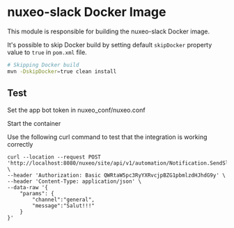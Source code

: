 # nuxeo-slack Docker Image

This module is responsible for building the nuxeo-slack Docker image.


It's possible to skip Docker build by setting default `skipDocker` property value to `true` in `pom.xml` file.

```bash
# Skipping Docker build
mvn -DskipDocker=true clean install
```

## Test

Set the app bot token in nuxeo_conf/nuxeo.conf

Start the container

Use the following curl command to test that the integration is working correctly

```curl
curl --location --request POST 'http://localhost:8080/nuxeo/site/api/v1/automation/Notification.SendSlackNotification' \
--header 'Authorization: Basic QWRtaW5pc3RyYXRvcjpBZG1pbmlzdHJhdG9y' \
--header 'Content-Type: application/json' \
--data-raw '{
    "params": {
        "channel":"general",
        "message":"Salut!!!"
    }
}'
```
